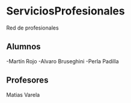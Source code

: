 # ServiciosProfesionales
Red de profesionales

## Alumnos
-Martín Rojo
-Alvaro Bruseghini
-Perla Padilla
## Profesores
Matias Varela
